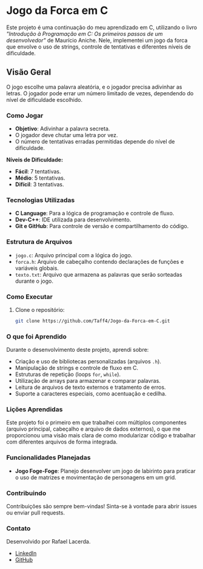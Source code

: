 # Jogo da Forca em C

Este projeto é uma continuação do meu aprendizado em C, utilizando o livro _"Introdução à Programação em C: Os primeiros passos de um desenvolvedor"_ de Maurício Aniche. Nele, implementei um jogo da forca que envolve o uso de strings, controle de tentativas e diferentes níveis de dificuldade.

## Visão Geral

O jogo escolhe uma palavra aleatória, e o jogador precisa adivinhar as letras. O jogador pode errar um número limitado de vezes, dependendo do nível de dificuldade escolhido.

### Como Jogar

- **Objetivo**: Adivinhar a palavra secreta.
- O jogador deve chutar uma letra por vez.
- O número de tentativas erradas permitidas depende do nível de dificuldade.

**Níveis de Dificuldade:**
- **Fácil**: 7 tentativas.
- **Médio**: 5 tentativas.
- **Difícil**: 3 tentativas.

### Tecnologias Utilizadas

- **C Language**: Para a lógica de programação e controle de fluxo.
- **Dev-C++**: IDE utilizada para desenvolvimento.
- **Git e GitHub**: Para controle de versão e compartilhamento do código.

### Estrutura de Arquivos

- `jogo.c`: Arquivo principal com a lógica do jogo.
- `forca.h`: Arquivo de cabeçalho contendo declarações de funções e variáveis globais.
- `texto.txt`: Arquivo que armazena as palavras que serão sorteadas durante o jogo.

### Como Executar

1. Clone o repositório:
   ```bash
   git clone https://github.com/Taff4/Jogo-da-Forca-em-C.git
### O que foi Aprendido

Durante o desenvolvimento deste projeto, aprendi sobre:

- Criação e uso de bibliotecas personalizadas (arquivos `.h`).
- Manipulação de strings e controle de fluxo em C.
- Estruturas de repetição (loops `for`, `while`).
- Utilização de arrays para armazenar e comparar palavras.
- Leitura de arquivos de texto externos e tratamento de erros.
- Suporte a caracteres especiais, como acentuação e cedilha.

### Lições Aprendidas

Este projeto foi o primeiro em que trabalhei com múltiplos componentes (arquivo principal, cabeçalho e arquivo de dados externos), o que me proporcionou uma visão mais clara de como modularizar código e trabalhar com diferentes arquivos de forma integrada.

### Funcionalidades Planejadas

- **Jogo Foge-Foge**: Planejo desenvolver um jogo de labirinto para praticar o uso de matrizes e movimentação de personagens em um grid.

### Contribuindo

Contribuições são sempre bem-vindas! Sinta-se à vontade para abrir issues ou enviar pull requests.

### Contato

Desenvolvido por Rafael Lacerda.

- [LinkedIn](#)
- [GitHub](#)

